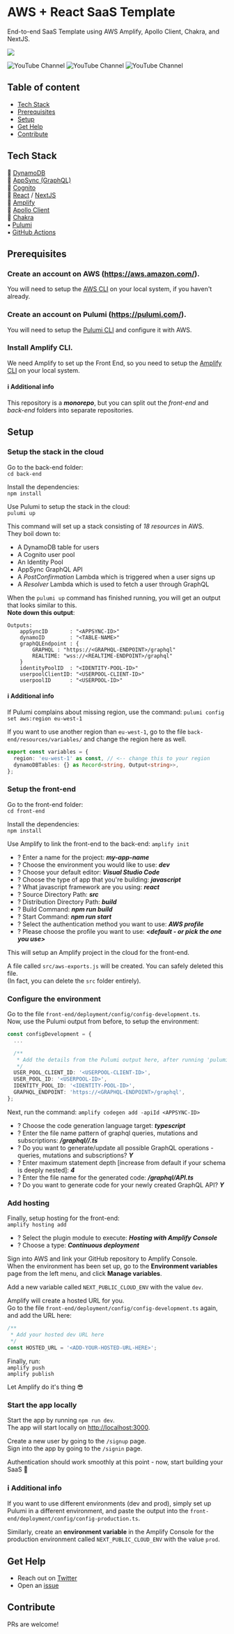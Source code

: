 # AWS + React SaaS Template

End-to-end SaaS Template using AWS Amplify, Apollo Client, Chakra, and NextJS.

![](https://imgur.com/0Q8LTqa.png)

![YouTube Channel](https://img.shields.io/youtube/views/SUjTIX0a1PM?style=social)
![YouTube Channel](https://img.shields.io/youtube/likes/SUjTIX0a1PM?style=social)
![YouTube Channel](https://img.shields.io/youtube/channel/subscribers/UCMo28ATCDU0Kn9dpilAF79Q?style=social)

## Table of content

- [Tech Stack](#tech-stack)
- [Prerequisites](#prerequisites)
- [Setup](#setup)
- [Get Help](#get-help)
- [Contribute](#contribute)

## Tech Stack

🔹 [DynamoDB](https://aws.amazon.com/dynamodb/)  
🔹 [AppSync (GraphQL)](https://aws.amazon.com/appsync/)  
🔹 [Cognito](https://aws.amazon.com/cognito/)  
🔸 [React](https://reactjs.org) / [NextJS](https://nextjs.org/)  
🔸 [Amplify](https://aws.amazon.com/amplify/)  
🔸 [Apollo Client](https://www.apollographql.com/docs/react/get-started/setup/)  
🔸 [Chakra](https://chakra-ui.com/)  
▪️ [Pulumi](https://pulumi.com/)  
▪️ [GitHub Actions](https://github.com/features/actions)  

## Prerequisites

### Create an account on AWS (https://aws.amazon.com/).

You will need to setup the [AWS CLI](https://docs.aws.amazon.com/cli/latest/userguide/getting-started-install.html) on your local system, if you haven't already.

### Create an account on Pulumi (https://pulumi.com/).

You will need to setup the [Pulumi CLI](https://www.pulumi.com/docs/get-started/aws/begin/) and configure it with AWS.

### Install Amplify CLI.

We need Amplify to set up the Front End, so you need to setup the [Amplify CLI](https://docs.amplify.aws/cli/start/install/) on your local system.

#### ℹ️ Additional info

This repository is a **_monorepo_**, but you can split out the _front-end_ and _back-end_ folders into separate repositories.

## Setup

### Setup the stack in the cloud

Go to the back-end folder:  
`cd back-end`

Install the dependencies:  
`npm install`

Use Pulumi to setup the stack in the cloud:  
`pulumi up`

This command will set up a stack consisting of _18 resources_ in AWS.  
They boil down to:

- A DynamoDB table for users
- A Cognito user pool
- An Identity Pool
- AppSync GraphQL API
- A _PostConfirmation_ Lambda which is triggered when a user signs up
- A _Resolver_ Lambda which is used to fetch a user through GraphQL

When the `pulumi up` command has finished running, you will get an output that looks similar to this.  
**Note down this output**:

```console
Outputs:
    appSyncID       : "<APPSYNC-ID>"
    dynamoID        : "<TABLE-NAME>"
    graphQLEndpoint : {
        GRAPHQL : "https://<GRAPHQL-ENDPOINT>/graphql"
        REALTIME: "wss://<REALTIME-ENDPOINT>/graphql"
    }
    identityPoolID  : "<IDENTITY-POOL-ID>"
    userpoolClientID: "<USERPOOL-CLIENT-ID>"
    userpoolID      : "<USERPOOL-ID>"

```

#### ℹ️ Additional info

If Pulumi complains about missing region, use the command:
`pulumi config set aws:region eu-west-1`

If you want to use another region than `eu-west-1`, go to the file `back-end/resources/variables/` and change the region here as well.

```typescript
export const variables = {
  region: 'eu-west-1' as const, // <-- change this to your region
  dynamoDBTables: {} as Record<string, Output<string>>,
};
```

### Setup the front-end

Go to the front-end folder:  
`cd front-end`

Install the dependencies:  
`npm install`

Use Amplify to link the front-end to the back-end:
`amplify init`

- ? Enter a name for the project: **_my-app-name_**
- ? Choose the environment you would like to use: **_dev_**
- ? Choose your default editor: **_Visual Studio Code_**
- ? Choose the type of app that you're building: **_javascript_**
- ? What javascript framework are you using: **_react_**
- ? Source Directory Path: **_src_**
- ? Distribution Directory Path: **_build_**
- ? Build Command: **_npm run build_**
- ? Start Command: **_npm run start_**
- ? Select the authentication method you want to use: **_AWS profile_**
- ? Please choose the profile you want to use: **_<default - or pick the one you use>_**

This will setup an Amplify project in the cloud for the front-end.

A file called `src/aws-exports.js` will be created. You can safely deleted this file.  
(In fact, you can delete the `src` folder entirely).

### Configure the environment

Go to the file `front-end/deployment/config/config-development.ts`.  
Now, use the Pulumi output from before, to setup the environment:

```typescript
const configDevelopment = {
  ...

  /**
   * Add the details from the Pulumi output here, after running 'pulumi up'
   */
  USER_POOL_CLIENT_ID: '<USERPOOL-CLIENT-ID>',
  USER_POOL_ID: '<USERPOOL-ID>',
  IDENTITY_POOL_ID: '<IDENTITY-POOL-ID>',
  GRAPHQL_ENDPOINT: 'https://<GRAPHQL-ENDPOINT>/graphql',
};
```

Next, run the command:
`amplify codegen add -apiId <APPSYNC-ID>`

- ? Choose the code generation language target: **_typescript_**
- ? Enter the file name pattern of graphql queries, mutations and subscriptions: **_/graphql/\/.ts_**
- ? Do you want to generate/update all possible GraphQL operations - queries, mutations and subscriptions? **_Y_**
- ? Enter maximum statement depth [increase from default if your schema is deeply nested]: **_4_**
- ? Enter the file name for the generated code: **_/graphql/API.ts_**
- ? Do you want to generate code for your newly created GraphQL API? **_Y_**

### Add hosting

Finally, setup hosting for the front-end:  
`amplify hosting add`

- ? Select the plugin module to execute: **_Hosting with Amplify Console_**
- ? Choose a type: **_Continuous deployment_**

Sign into AWS and link your GitHub repository to Amplify Console.  
When the environment has been set up, go to the **Environment variables** page from the left menu, and click **Manage variables**.

Add a new variable called `NEXT_PUBLIC_CLOUD_ENV` with the value `dev`.

Amplify will create a hosted URL for you.  
Go to the file `front-end/deployment/config/config-development.ts` again, and add the URL here:

```typescript
/**
 * Add your hosted dev URL here
 */
const HOSTED_URL = '<ADD-YOUR-HOSTED-URL-HERE>';
```

Finally, run:  
`amplify push`  
`amplify publish`

Let Amplify do it's thing 😎

### Start the app locally

Start the app by running `npm run dev`.  
The app will start locally on [http://localhost:3000](http://localhost:3000).

Create a new user by going to the `/signup` page.  
Sign into the app by going to the `/signin` page.

Authentication should work smoothly at this point - now, start building your SaaS 🚀

### ℹ️ Additional info

If you want to use different environments (dev and prod), simply set up Pulumi in a different environment, and paste the output into the `front-end/deployment/config/config-production.ts`.

Similarly, create an **environment variable** in the Amplify Console for the production environment called `NEXT_PUBLIC_CLOUD_ENV` with the value `prod`.

## Get Help

- Reach out on [Twitter](https://twitter.com/SimonHoiberg)
- Open an [issue](https://github.com/SimonHoiberg/saas-template/issues/new)

## Contribute

PRs are welcome!
